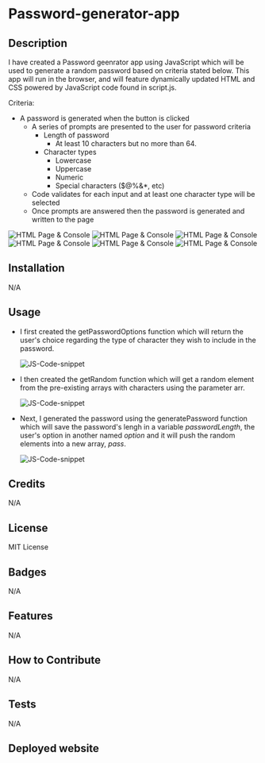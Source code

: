 <!-- @format -->

# Password-generator-app

## Description

I have created a Password geenrator app using JavaScript which will be used to generate a random password based on criteria stated below. This app will run in the browser, and will feature dynamically updated HTML and CSS powered by JavaScript code found in script.js.

Criteria:

- A password is generated when the button is clicked
  - A series of prompts are presented to the user for password criteria
    - Length of password
      - At least 10 characters but no more than 64.
    - Character types
      - Lowercase
      - Uppercase
      - Numeric
      - Special characters ($@%&\*, etc)
  - Code validates for each input and at least one character type will be selected
  - Once prompts are answered then the password is generated and written to the page

![HTML Page & Console](./assets/Screenshot%202023-01-10%20at%2023.30.51.png)
![HTML Page & Console](./assets/Screenshot%202023-01-10%20at%2023.31.05.png)
![HTML Page & Console](./assets/Screenshot%202023-01-10%20at%2023.31.16.png)
![HTML Page & Console](./assets/Screenshot%202023-01-10%20at%2023.31.27.png)
![HTML Page & Console](./assets/Screenshot%202023-01-10%20at%2023.31.36.png)
![HTML Page & Console](./assets/Screenshot%202023-01-10%20at%2023.31.46.png)

## Installation

N/A

## Usage

- I first created the getPasswordOptions function which will return the user's choice regarding the type of character they wish to include in the password.

  ![JS-Code-snippet](./assets/Screenshot%202023-01-10%20at%2023.39.11.png)

- I then created the getRandom function which will get a random element from the pre-existing arrays with characters using the parameter arr.

  ![JS-Code-snippet](./assets/Screenshot%202023-01-10%20at%2023.39.21.png)

- Next, I generated the password using the generatePassword function which will save the password's lengh in a variable _passwordLength_, the user's option in another named _option_ and it will push the random elements into a new array, _pass_.

  ![JS-Code-snippet](./assets/Screenshot%202023-01-10%20at%2023.35.25.png)

## Credits

N/A

## License

MIT License

## Badges

N/A

## Features

N/A

## How to Contribute

N/A

## Tests

N/A

## Deployed website
